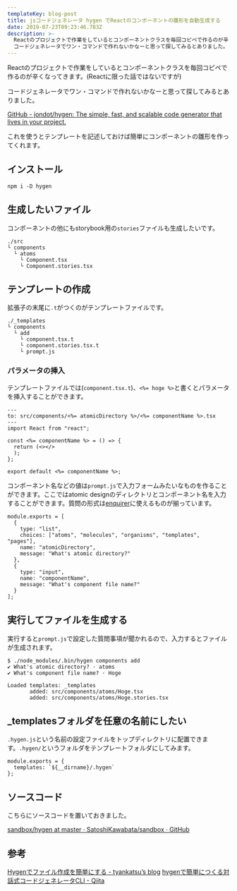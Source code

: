 ```yaml
---
templateKey: blog-post
title: jsコードジェネレータ hygen でReactのコンポーネントの雛形を自動生成する
date: 2019-07-23T09:23:46.783Z
description: >-
  Reactのプロジェクトで作業をしているとコンポーネントクラスを毎回コピペで作るのが辛くなってきます。(Reactに限った話ではないですが) 
  コードジェネレータでワン・コマンドで作れないかなーと思って探してみるとありました。
---
```

Reactのプロジェクトで作業をしているとコンポーネントクラスを毎回コピペで作るのが辛くなってきます。(Reactに限った話ではないですが)

コードジェネレータでワン・コマンドで作れないかなーと思って探してみるとありました。

[GitHub - jondot/hygen: The simple, fast, and scalable code generator that lives in your project.](https://github.com/jondot/hygen)

これを使うとテンプレートを記述しておけば簡単にコンポーネントの雛形を作ってくれます。

## インストール

```
npm i -D hygen
```

## 生成したいファイル

コンポーネントの他にもstorybook用の`stories`ファイルも生成したいです。

```
./src
└ components
  └ atoms
    └ Component.tsx
    └ Component.stories.tsx
```

## テンプレートの作成

拡張子の末尾に`.t`がつくのがテンプレートファイルです。

```
./_templates
└ components
  └ add
    └ component.tsx.t
    └ component.stories.tsx.t
    └ prompt.js
```

### パラメータの挿入

テンプレートファイルでは(`component.tsx.t`)、`<%= hoge %>`と書くとパラメータを挿入することができます。

```
---
to: src/components/<%= atomicDirectory %>/<%= componentName %>.tsx
---
import React from "react";

const <%= componentName %> = () => {
  return (<></>
  );
};

export default <%= componentName %>;

```

コンポーネント名などの値は`prompt.js`で入力フォームみたいなものを作ることができます。ここではatomic designのディレクトリとコンポーネント名を入力することができます。質問の形式は[enquirer](https://github.com/enquirer/enquirer/tree/master/examples)に使えるものが揃っています。

```
module.exports = [
  {
    type: "list",
    choices: ["atoms", "molecules", "organisms", "templates", "pages"],
    name: "atomicDirectory",
    message: "What's atomic directory?"
  },
  {
    type: "input",
    name: "componentName",
    message: "What's component file name?"
  }
];

```

## 実行してファイルを生成する

実行すると`prompt.js`で設定した質問事項が聞かれるので、入力するとファイルが生成されます。

```
$ ./node_modules/.bin/hygen components add
✔ What's atomic directory? · atoms
✔ What's component file name? · Hoge

Loaded templates: _templates
       added: src/components/atoms/Hoge.tsx
       added: src/components/atoms/Hoge.stories.tsx
```

## _templatesフォルダを任意の名前にしたい

`.hygen.js`という名前の設定ファイルをトップディレクトリに配置できます。`.hygen/`というフォルダをテンプレートフォルダにしてみます。

```
module.exports = {
  templates: `${__dirname}/.hygen`
};

```

## ソースコード

こちらにソースコードを置いておきました。

[sandbox/hygen at master · SatoshiKawabata/sandbox · GitHub](https://github.com/SatoshiKawabata/sandbox/tree/master/hygen)

## 参考
[Hygenでファイル作成を簡単にする - tyankatsu’s blog](https://tyankatsu.hatenablog.com/entry/2018/11/18/151433)
[hygenで簡単につくる対話式コードジェネレータCLI - Qiita](https://qiita.com/usagi-f/items/ea4ecf7ec6a6b52567e3)

